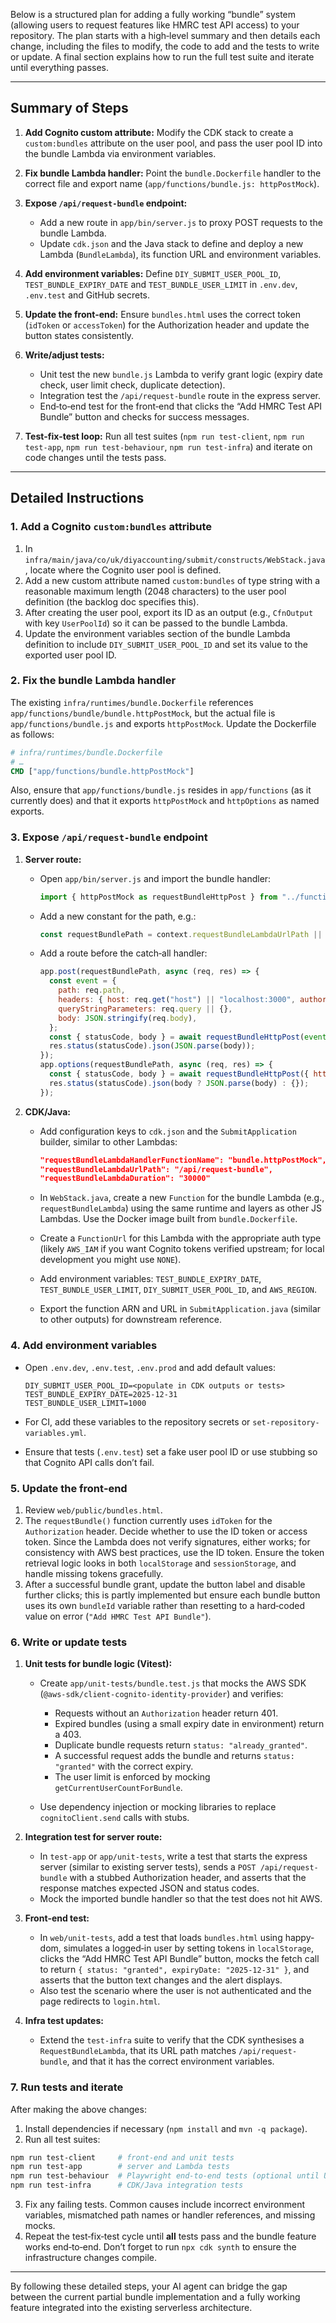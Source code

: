 Below is a structured plan for adding a fully working “bundle” system (allowing users to request features like HMRC test API access) to your repository.  The plan starts with a high‑level summary and then details each change, including the files to modify, the code to add and the tests to write or update.  A final section explains how to run the full test suite and iterate until everything passes.

---

## Summary of Steps

1. **Add Cognito custom attribute:** Modify the CDK stack to create a `custom:bundles` attribute on the user pool, and pass the user pool ID into the bundle Lambda via environment variables.
2. **Fix bundle Lambda handler:** Point the `bundle.Dockerfile` handler to the correct file and export name (`app/functions/bundle.js: httpPostMock`).
3. **Expose `/api/request-bundle` endpoint:**

    * Add a new route in `app/bin/server.js` to proxy POST requests to the bundle Lambda.
    * Update `cdk.json` and the Java stack to define and deploy a new Lambda (`BundleLambda`), its function URL and environment variables.
4. **Add environment variables:** Define `DIY_SUBMIT_USER_POOL_ID`, `TEST_BUNDLE_EXPIRY_DATE` and `TEST_BUNDLE_USER_LIMIT` in `.env.dev`, `.env.test` and GitHub secrets.
5. **Update the front‑end:** Ensure `bundles.html` uses the correct token (`idToken` or `accessToken`) for the Authorization header and update the button states consistently.
6. **Write/adjust tests:**

    * Unit test the new `bundle.js` Lambda to verify grant logic (expiry date check, user limit check, duplicate detection).
    * Integration test the `/api/request-bundle` route in the express server.
    * End‑to‑end test for the front‑end that clicks the “Add HMRC Test API Bundle” button and checks for success messages.
7. **Test‑fix‑test loop:** Run all test suites (`npm run test-client`, `npm run test-app`, `npm run test-behaviour`, `npm run test-infra`) and iterate on code changes until the tests pass.

---

## Detailed Instructions

### 1. Add a Cognito `custom:bundles` attribute

1. In `infra/main/java/co/uk/diyaccounting/submit/constructs/WebStack.java`, locate where the Cognito user pool is defined.
2. Add a new custom attribute named `custom:bundles` of type string with a reasonable maximum length (2048 characters) to the user pool definition (the backlog doc specifies this).
3. After creating the user pool, export its ID as an output (e.g., `CfnOutput` with key `UserPoolId`) so it can be passed to the bundle Lambda.
4. Update the environment variables section of the bundle Lambda definition to include `DIY_SUBMIT_USER_POOL_ID` and set its value to the exported user pool ID.

### 2. Fix the bundle Lambda handler

The existing `infra/runtimes/bundle.Dockerfile` references `app/functions/bundle/bundle.httpPostMock`, but the actual file is `app/functions/bundle.js` and exports `httpPostMock`.  Update the Dockerfile as follows:

```dockerfile
# infra/runtimes/bundle.Dockerfile
# …
CMD ["app/functions/bundle.httpPostMock"]
```

Also, ensure that `app/functions/bundle.js` resides in `app/functions` (as it currently does) and that it exports `httpPostMock` and `httpOptions` as named exports.

### 3. Expose `/api/request-bundle` endpoint

1. **Server route:**

    * Open `app/bin/server.js` and import the bundle handler:

      ```js
      import { httpPostMock as requestBundleHttpPost } from "../functions/bundle.js";
      ```
    * Add a new constant for the path, e.g.:

      ```js
      const requestBundlePath = context.requestBundleLambdaUrlPath || "/api/request-bundle";
      ```
    * Add a route before the catch‑all handler:

      ```js
      app.post(requestBundlePath, async (req, res) => {
        const event = {
          path: req.path,
          headers: { host: req.get("host") || "localhost:3000", authorization: req.headers.authorization },
          queryStringParameters: req.query || {},
          body: JSON.stringify(req.body),
        };
        const { statusCode, body } = await requestBundleHttpPost(event);
        res.status(statusCode).json(JSON.parse(body));
      });
      app.options(requestBundlePath, async (req, res) => {
        const { statusCode, body } = await requestBundleHttpPost({ httpMethod: "OPTIONS" });
        res.status(statusCode).json(body ? JSON.parse(body) : {});
      });
      ```

2. **CDK/Java:**

    * Add configuration keys to `cdk.json` and the `SubmitApplication` builder, similar to other Lambdas:

      ```json
      "requestBundleLambdaHandlerFunctionName": "bundle.httpPostMock",
      "requestBundleLambdaUrlPath": "/api/request-bundle",
      "requestBundleLambdaDuration": "30000"
      ```
    * In `WebStack.java`, create a new `Function` for the bundle Lambda (e.g., `requestBundleLambda`) using the same runtime and layers as other JS Lambdas.  Use the Docker image built from `bundle.Dockerfile`.
    * Create a `FunctionUrl` for this Lambda with the appropriate auth type (likely `AWS_IAM` if you want Cognito tokens verified upstream; for local development you might use `NONE`).
    * Add environment variables: `TEST_BUNDLE_EXPIRY_DATE`, `TEST_BUNDLE_USER_LIMIT`, `DIY_SUBMIT_USER_POOL_ID`, and `AWS_REGION`.
    * Export the function ARN and URL in `SubmitApplication.java` (similar to other outputs) for downstream reference.

### 4. Add environment variables

* Open `.env.dev`, `.env.test`, `.env.prod` and add default values:

  ```env
  DIY_SUBMIT_USER_POOL_ID=<populate in CDK outputs or tests>
  TEST_BUNDLE_EXPIRY_DATE=2025-12-31
  TEST_BUNDLE_USER_LIMIT=1000
  ```
* For CI, add these variables to the repository secrets or `set-repository-variables.yml`.
* Ensure that tests (`.env.test`) set a fake user pool ID or use stubbing so that Cognito API calls don’t fail.

### 5. Update the front‑end

1. Review `web/public/bundles.html`.
2. The `requestBundle()` function currently uses `idToken` for the `Authorization` header.  Decide whether to use the ID token or access token.  Since the Lambda does not verify signatures, either works; for consistency with AWS best practices, use the ID token.  Ensure the token retrieval logic looks in both `localStorage` and `sessionStorage`, and handle missing tokens gracefully.
3. After a successful bundle grant, update the button label and disable further clicks; this is partly implemented but ensure each bundle button uses its own `bundleId` variable rather than resetting to a hard‑coded value on error (`"Add HMRC Test API Bundle"`).

### 6. Write or update tests

1. **Unit tests for bundle logic (Vitest):**

    * Create `app/unit-tests/bundle.test.js` that mocks the AWS SDK (`@aws-sdk/client-cognito-identity-provider`) and verifies:

        * Requests without an `Authorization` header return 401.
        * Expired bundles (using a small expiry date in environment) return a 403.
        * Duplicate bundle requests return `status: "already_granted"`.
        * A successful request adds the bundle and returns `status: "granted"` with the correct expiry.
        * The user limit is enforced by mocking `getCurrentUserCountForBundle`.
    * Use dependency injection or mocking libraries to replace `cognitoClient.send` calls with stubs.

2. **Integration test for server route:**

    * In `test-app` or `app/unit-tests`, write a test that starts the express server (similar to existing server tests), sends a `POST /api/request-bundle` with a stubbed Authorization header, and asserts that the response matches expected JSON and status codes.
    * Mock the imported bundle handler so that the test does not hit AWS.

3. **Front‑end test:**

    * In `web/unit-tests`, add a test that loads `bundles.html` using happy-dom, simulates a logged‑in user by setting tokens in `localStorage`, clicks the “Add HMRC Test API Bundle” button, mocks the fetch call to return `{ status: "granted", expiryDate: "2025-12-31" }`, and asserts that the button text changes and the alert displays.
    * Also test the scenario where the user is not authenticated and the page redirects to `login.html`.

4. **Infra test updates:**

    * Extend the `test-infra` suite to verify that the CDK synthesises a `RequestBundleLambda`, that its URL path matches `/api/request-bundle`, and that it has the correct environment variables.

### 7. Run tests and iterate

After making the above changes:

1. Install dependencies if necessary (`npm install` and `mvn -q package`).
2. Run all test suites:

```bash
npm run test-client     # front-end and unit tests
npm run test-app        # server and Lambda tests
npm run test-behaviour  # Playwright end-to-end tests (optional until UI is finalised)
npm run test-infra      # CDK/Java integration tests
```

3. Fix any failing tests.  Common causes include incorrect environment variables, mismatched path names or handler references, and missing mocks.
4. Repeat the test‑fix‑test cycle until **all** tests pass and the bundle feature works end‑to‑end.  Don’t forget to run `npx cdk synth` to ensure the infrastructure changes compile.

---

By following these detailed steps, your AI agent can bridge the gap between the current partial bundle implementation and a fully working feature integrated into the existing serverless architecture.
